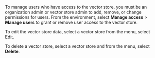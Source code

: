 To manage users who have access to the vector store, you must be an organization admin or vector store admin to add, remove, or change permissions for users. From the environment, select **Manage access** > **Manage users** to grant or remove user access to the vector store.

To edit the vector store data, select a vector store from the menu, select [Edit](dpw1742341058646.md).

To delete a vector store, select a vector store and from the menu, select **Delete**.

